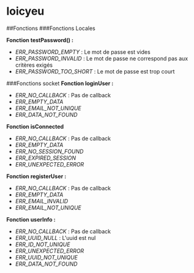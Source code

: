 # loicyeu

##Fonctions
###Fonctions Locales

**Fonction testPassword() :**
- *ERR_PASSWORD_EMPTY* : Le mot de passe est vides
- *ERR_PASSWORD_INVALID* : Le mot de passe ne correspond pas aux critères exigés
- *ERR_PASSWORD_TOO_SHORT* : Le mot de passe est trop court

###Fonctions socket
**Fonction loginUser :**
- *ERR_NO_CALLBACK* : Pas de callback
- *ERR_EMPTY_DATA*
- *ERR_EMAIL_NOT_UNIQUE*
- *ERR_DATA_NOT_FOUND*

**Fonction isConnected**
- *ERR_NO_CALLBACK* : Pas de callback
- *ERR_EMPTY_DATA*
- *ERR_NO_SESSION_FOUND*
- *ERR_EXPIRED_SESSION*
- *ERR_UNEXPECTED_ERROR*

**Fonction registerUser :**
- *ERR_NO_CALLBACK* : Pas de callback
- *ERR_EMPTY_DATA*
- *ERR_EMAIL_INVALID*
- *ERR_EMAIL_NOT_UNIQUE*

**Fonction userInfo :**
- *ERR_NO_CALLBACK* : Pas de callback
- *ERR_UUID_NULL* : L'uuid est nul
- *ERR_ID_NOT_UNIQUE*
- *ERR_UNEXPECTED_ERROR*
- *ERR_UUID_NOT_UNIQUE*
- *ERR_DATA_NOT_FOUND*